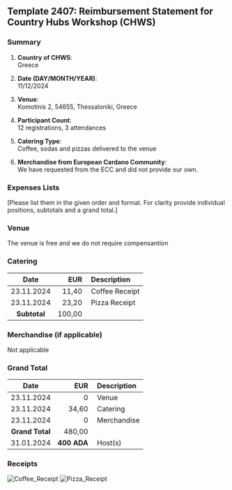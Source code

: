 ## Template 2407: Reimbursement Statement for Country Hubs Workshop (CHWS)

### Summary

1. **Country of CHWS**:  
   Greece

2. **Date (DAY/MONTH/YEAR)**:  
   11/12/2024

3. **Venue**:  
   Komotinis 2, 54655, Thessaloniki, Greece

4. **Participant Count**:  
   12 registrations, 3 attendances

5. **Catering Type**:  
   Coffee, sodas and pizzas delivered to the venue

6. **Merchandise from European Cardano Community**:  
   We have requested from the ECC and did not provide our own.

### Expenses Lists

[Please list them in the given order and format. For clarity provide individual positions, subtotals and a grand total.]

### Venue

The venue is free and we do not require compensantion 

### Catering

| Date | EUR | Description |
|:---:  | ---:|:---         |
|23.11.2024 | 11,40 | Coffee Receipt |
|23.11.2024 | 23,20 | Pizza Receipt |
|**Subtotal** | 100,00 |   |

### Merchandise (if applicable)

Not applicable

### Grand Total


| Date | EUR | Description |
|:---:  | ---:|:---         |
|23.11.2024 | 0 | Venue |
|23.11.2024 | 34,60 | Catering |
|23.11.2024 | 0 | Merchandise |
|**Grand Total** | 480,00 |   |
|31.01.2024 | **400 ADA** | Host(s) |

### Receipts
![Coffee_Receipt](https://github.com/user-attachments/assets/f8122480-71e7-47f6-b89b-4e745746344d)
![Pizza_Receipt](https://github.com/user-attachments/assets/59647337-f56b-4d41-bf86-11c4aa38ffad)



